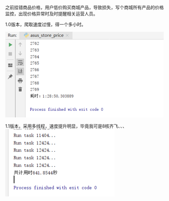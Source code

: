 之前挂错商品价格，用户低价购买商城产品，导致损失，写个商城所有产品的价格监控，出现价格异常时及时提醒相关运营人员。

1.0版本，爬取速度过慢，得一个多小时。

![name](https://github.com/Tony1Wang/store/blob/master/pic/1567510580(1).png)


1.1版本，采用多线程，速度提升明显，毕竟我可是8核齐飞、、、
![name](https://github.com/Tony1Wang/store/blob/master/pic/1567588377(1).png)
